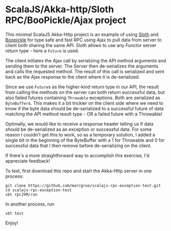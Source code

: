 # ScalaJS/Akka-http/Sloth RPC/BooPickle/Ajax project

This minimal ScalaJS Akka-Http project is an example of using [Sloth](https://github.com/cornerman/sloth) and [Boopickle](https://boopickle.suzaku.io) for type safe and fast RPC using Ajax to pull data from server to client both sharing the same API. Sloth allows to use any Functor server return type - here a `Future` is used.

The client initiates the Ajax call by serializing the API method arguments and sending them to the server. The Server then de-serializes the arguments and calls the requested method. The result of this call is serialized and sent back as the Ajax response to the client where it is de-serialized.

Since we use `Future`s as the higher-kind return type in our API, the result from calling the methods on the server can both return successful data, but also failed futures containing `Throwable` exceptions. Both are serialized as `ByteBuffer`s. This makes it a bit trickier on the client side where we need to know if the byte data should be de-serialized to a successful future of data matching the API method result type - OR a failed future with a Throwable! 

Optimally, we would like to receive a response header telling us if data should be de-serialized as an exception or successful data. For some reason I couldn't get this to work, so as a temporary solution, I added a single bit in the beginning of the ByteBuffer with a 1 for Throwable and 0 for successful data that I then remove before de-serializing on the client.

If there's a more straightforward way to accomplish this exercise, I'd appreciate feedback!

To test, first download this repo and start the Akka-Http server in one process:

    git clone https://github.com/marcgrue/scalajs-rpc-exception-test.git
    cd scalajs-rpc-exception-test
    sbt rpcJVM/run

In another process, run 

    sbt test

Enjoy!